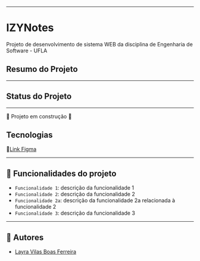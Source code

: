
---

# IZYNotes
Projeto de desenvolvimento de sistema WEB da disciplina de Engenharia de Software - UFLA 

## Resumo do Projeto
---

## Status do Projeto
---
:construction: Projeto em construção :construction:

## Tecnologias

:art:<a href="https://www.figma.com/file/s7kTzMO06K9gTnJTsscyFG/Eng.-Software?node-id=0%3A1" target="_blank">Link Figma</a>

---

## :hammer: Funcionalidades do projeto

- `Funcionalidade 1`: descrição da funcionalidade 1
- `Funcionalidade 2`: descrição da funcionalidade 2
- `Funcionalidade 2a`: descrição da funcionalidade 2a relacionada à funcionalidade 2
- `Funcionalidade 3`: descrição da funcionalidade 3

---

## :woman: Autores
- <a href="https://github.com/Layravbf" target="_blank">Layra Vilas Boas Ferreira</a>


